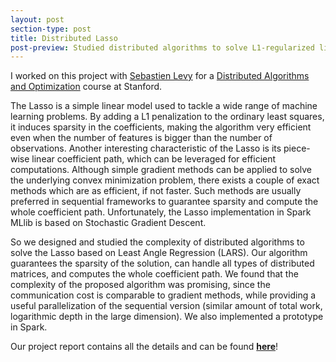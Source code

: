 ```yaml
---
layout: post
section-type: post
title: Distributed Lasso
post-preview: Studied distributed algorithms to solve L1-regularized linear regression (Lasso) and implemented a distributed version of Least Angle Regression (LARS) in Spark, which provides exact solution (hence guarantees sparsity in the coefficients) while computing the whole coefficient path.
---
```

I worked on this project with [Sebastien Levy](https://fr.linkedin.com/in/sebastien-levy-59826aa0) 
for a [Distributed Algorithms and Optimization](https://stanford.edu/~rezab/dao/) course at Stanford.

The Lasso is a simple linear model used to tackle a wide range of machine learning problems. By adding 
a L1 penalization to the ordinary least squares, it induces sparsity in the coefficients, making the algorithm 
very efficient even when the number of features is bigger than the number of observations. Another interesting 
characteristic of the Lasso is its piece-wise linear coefficient path, which can be leveraged for efficient 
computations. Although simple gradient methods can be applied to solve the underlying convex minimization problem, 
there exists a couple of exact methods which are as efficient, if not faster. Such methods are usually preferred 
in sequential frameworks to guarantee sparsity and compute the whole coefficient path. Unfortunately, the Lasso implementation
in Spark MLlib is based on Stochastic Gradient Descent.

So we designed and studied the complexity of distributed algorithms to solve the Lasso based on Least Angle Regression (LARS). 
Our algorithm guarantees the sparsity of the solution, can handle all types of distributed matrices, 
and computes the whole coefficient path.
We found that the complexity of the proposed algorithm was promising, since the communication cost is comparable 
to gradient methods, while providing a useful parallelization of the sequential version 
(similar amount of total work, logarithmic depth in the large dimension).
We also implemented a prototype in Spark.

Our project report contains all the details and can be found **[here](http://bit.do/dlars)**!